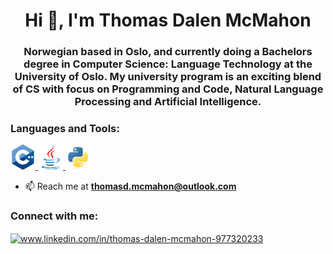 <h1 align="center">Hi 👋, I'm Thomas Dalen McMahon</h1>
<h3 align="center">Norwegian based in Oslo, and currently doing a Bachelors degree in Computer Science: Language Technology at the University of Oslo. My university program is an exciting blend of CS with focus on Programming and Code, Natural Language Processing and Artificial Intelligence.</h3>

<h3 align="left">Languages and Tools:</h3>
<p align="left"> <a href="https://www.w3schools.com/cpp/" target="_blank" rel="noreferrer"> <img src="https://raw.githubusercontent.com/devicons/devicon/master/icons/cplusplus/cplusplus-original.svg" alt="cplusplus" width="40" height="40"/> </a> <a href="https://www.java.com" target="_blank" rel="noreferrer"> <img src="https://raw.githubusercontent.com/devicons/devicon/master/icons/java/java-original.svg" alt="java" width="40" height="40"/> </a> <a href="https://www.python.org" target="_blank" rel="noreferrer"> <img src="https://raw.githubusercontent.com/devicons/devicon/master/icons/python/python-original.svg" alt="python" width="40" height="40"/> </a> </p>

- 📫 Reach me at **thomasd.mcmahon@outlook.com**

<h3 align="left">Connect with me:</h3>
<p align="left">
<a href="https://linkedin.com/in/www.linkedin.com/in/thomas-dalen-mcmahon-977320233" target="blank"><img align="center" src="https://raw.githubusercontent.com/rahuldkjain/github-profile-readme-generator/master/src/images/icons/Social/linked-in-alt.svg" alt="www.linkedin.com/in/thomas-dalen-mcmahon-977320233" height="30" width="40" /></a>
</p>
